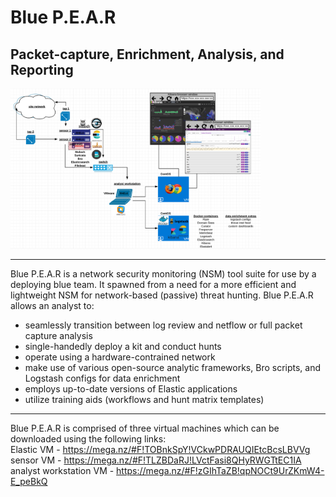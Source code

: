 
Blue P.E.A.R
====
Packet-capture, Enrichment, Analysis, and Reporting
---
<p align="center" style="width:400px"><img src="https://github.com/Sean-Donnelly/blue-pear/blob/master/bluepear-diagram.PNG" style="width:400px"></p>

---
Blue P.E.A.R is a network security monitoring (NSM) tool suite for use by a deploying blue team.  It spawned from a need for a more efficient and lightweight NSM for network-based (passive) threat hunting.  Blue P.E.A.R allows an analyst to:
* seamlessly transition between log review and netflow or full packet capture analysis
* single-handedly deploy a kit and conduct hunts
* operate using a hardware-contrained network
* make use of various open-source analytic frameworks, Bro scripts, and Logstash configs for data enrichment
* employs up-to-date versions of Elastic applications
* utilize training aids (workflows and hunt matrix templates) 

---

Blue P.E.A.R is comprised of three virtual machines which can be downloaded using the following links:  
Elastic VM - https://mega.nz/#F!TOBnkSpY!VCkwPDRAUQIEtcBcsLBVVg  
sensor VM - https://mega.nz/#F!TLZBDaRJ!LVctFasi8QHyRWGTtEC1IA  
analyst workstation VM - https://mega.nz/#F!zGIhTaZB!qpNOCt9UrZKmW4-E_peBkQ
